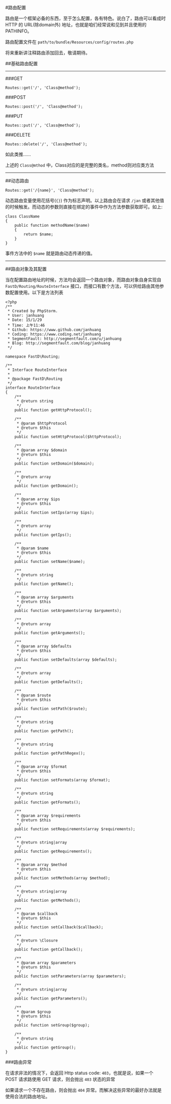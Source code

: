 #路由配置

路由是一个框架必备的东西，至于怎么配置，各有特色。说白了，路由可以看成时 HTTP 的 URL(除domain外) 地址，也就是咱们经常说和见到并且使用的 PATHINFO。

路由配置文件在 `path/to/bundle/Resources/config/routes.php`

将来重新讲注释路由添加回去，敬请期待。

##基础路由配置

----

###GET

```
Routes::get('/', 'Class@method');
```

###POST

```
Routes::post('/', 'Class@method');
```

###PUT

```
Routes::put('/', 'Class@method');
```

###DELETE

```
Routes::delete('/', 'Class@method');
```

如此类推......

上述的 `Class@mthod` 中，Class对应的是完整的类名，method则对应类方法

----

##动态路由

```
Routes::get('/{name}', 'Class@method');
```

动态路由变量使用花括号(`{}`) 作为标志声明。以上路由会在请求 `/jan` 或者其他值的时候触发。而动态的参数则直接在绑定的事件中作为方法参数获取即可。如上:

```
class ClassName
{
    public function methodName($name)
    {
        return $name;
    }
}
```

事件方法中的 `$name` 就是路由动态传递的值。

----

##路由对象及其配置

当在配置路由地址的时候，方法均会返回一个路由对象，而路由对象自身实现自 `FastD/Routing/RouteInterface` 接口，而接口有数个方法，可以供给路由其他参数配置使用。以下是方法列表

```
<?php
/**
 * Created by PhpStorm.
 * User: janhuang
 * Date: 15/1/29
 * Time: 上午11:46
 * Github: https://www.github.com/janhuang 
 * Coding: https://www.coding.net/janhuang
 * SegmentFault: http://segmentfault.com/u/janhuang
 * Blog: http://segmentfault.com/blog/janhuang
 */

namespace FastD\Routing;

/**
 * Interface RouteInterface
 *
 * @package FastD\Routing
 */
interface RouteInterface
{
    /**
     * @return string
     */
    public function getHttpProtocol();

    /**
     * @param $httpProtocol
     * @return $this
     */
    public function setHttpProtocol($httpProtocol);

    /**
     * @param array $domain
     * @return $this
     */
    public function setDomain($domain);

    /**
     * @return array
     */
    public function getDomain();

    /**
     * @param array $ips
     * @return $this
     */
    public function setIps(array $ips);

    /**
     * @return array
     */
    public function getIps();

    /**
     * @param $name
     * @return $this
     */
    public function setName($name);

    /**
     * @return string
     */
    public function getName();

    /**
     * @param array $arguments
     * @return $this
     */
    public function setArguments(array $arguments);

    /**
     * @return array
     */
    public function getArguments();

    /**
     * @param array $defaults
     * @return $this
     */
    public function setDefaults(array $defaults);

    /**
     * @return array
     */
    public function getDefaults();

    /**
     * @param $route
     * @return $this
     */
    public function setPath($route);

    /**
     * @return string
     */
    public function getPath();

    /**
     * @return string
     */
    public function getPathRegex();

    /**
     * @param array $format
     * @return $this
     */
    public function setFormats(array $format);

    /**
     * @return string
     */
    public function getFormats();

    /**
     * @param array $requirements
     * @return $this
     */
    public function setRequirements(array $requirements);

    /**
     * @return string|array
     */
    public function getRequirements();

    /**
     * @param array $method
     * @return $this
     */
    public function setMethods(array $method);

    /**
     * @return string|array
     */
    public function getMethods();

    /**
     * @param $callback
     * @return $this
     */
    public function setCallback($callback);

    /**
     * @return \Closure
     */
    public function getCallback();

    /**
     * @param array $parameters
     * @return $this
     */
    public function setParameters(array $parameters);

    /**
     * @return string|array
     */
    public function getParameters();

    /**
     * @param $group
     * @return $this
     */
    public function setGroup($group);

    /**
     * @return string
     */
    public function getGroup();
}
```

###路由异常

在请求非法的情况下，会返回 Http status code: `403`，也就是说，如果一个 POST 请求路使用 GET 请求，则会抛出 `403` 状态的异常

如果请求一个不存在路由，则会抛出 `404` 异常。而解决这些异常的最好办法就是使用合法的路由地址。



